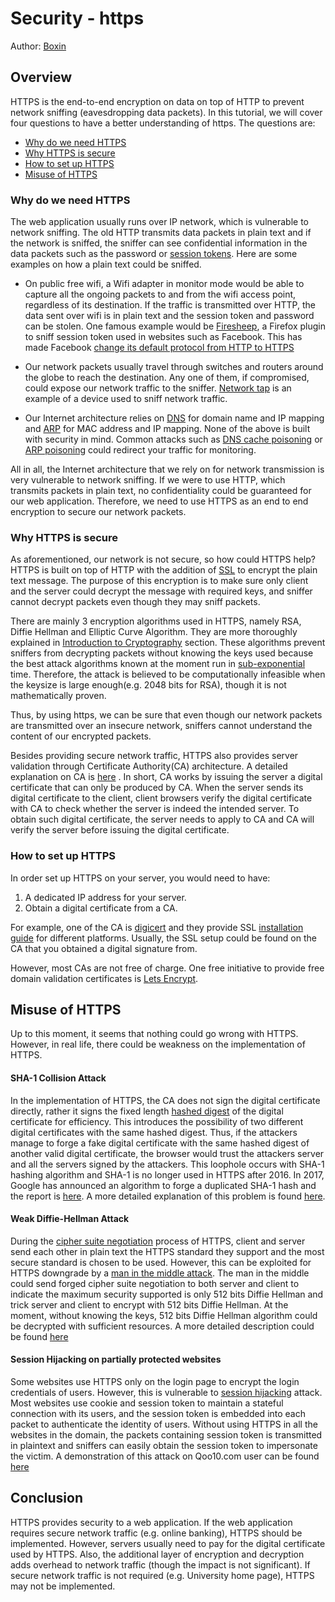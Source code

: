 # Security - https

Author: [Boxin](https://github.com/boxin-yang)

## Overview

HTTPS is the end-to-end encryption on data on top of HTTP to prevent network sniffing (eavesdropping data packets). In this tutorial, we will cover four questions to have a better understanding of https. The questions are:

- [Why do we need HTTPS](#why-do-we-need-https)
- [Why HTTPS is secure](#why-https-is-secure)
- [How to set up HTTPS](#how-to-set-up-https)
- [Misuse of HTTPS](#misuse-of-https)

### Why do we need HTTPS

The web application usually runs over IP network, which is vulnerable to network sniffing. The old HTTP transmits data packets in plain text and if the network is sniffed, the sniffer can see confidential information in the data packets such as the password or [session tokens](http://searchsoftwarequality.techtarget.com/definition/session-ID). Here are some examples on how a plain text could be sniffed.

- On public free wifi, a Wifi adapter in monitor mode would be able to capture all the ongoing packets to and from the wifi access point, regardless of its destination. If the traffic is transmitted over HTTP, the data sent over wifi is in plain text and the session token and password can be stolen. One famous example would be [Firesheep](https://github.com/codebutler/firesheep), a Firefox plugin to sniff session token used in websites such as Facebook. This has made Facebook [change its default protocol from HTTP to HTTPS](https://www.facebook.com/notes/facebook-engineering/secure-browsing-by-default/10151590414803920/)

- Our network packets usually travel through switches and routers around the globe to reach the destination. Any one of them, if compromised, could expose our network traffic to the sniffer. [Network tap](http://searchnetworking.techtarget.com/definition/Network-tap) is an example of a device used to sniff network traffic.

- Our Internet architecture relies on [DNS](https://en.wikipedia.org/wiki/Domain_Name_System) for domain name and IP mapping and [ARP](https://en.wikipedia.org/wiki/Address_Resolution_Protocol) for MAC address and IP mapping. None of the above is built with security in mind. Common attacks such as [DNS cache poisoning](https://en.wikipedia.org/wiki/DNS_spoofing) or [ARP poisoning](https://en.wikipedia.org/wiki/ARP_spoofing)
could redirect your traffic for monitoring.

All in all, the Internet architecture that we rely on for network transmission is very vulnerable to network sniffing. If we were to use HTTP, which transmits packets in plain text, no confidentiality could be guaranteed for our web application. Therefore, we need to use HTTPS as an end to end encryption to secure our network packets.

### Why HTTPS is secure

As aforementioned, our network is not secure, so how could HTTPS help? HTTPS is built on top of HTTP with the addition of [SSL](https://www.digicert.com/ssl.htm) to encrypt the plain text message. The purpose of this encryption is to make sure only client and the server could decrypt the message with required keys, and sniffer cannot decrypt packets even though they may sniff packets. 

There are mainly 3 encryption algorithms used in HTTPS, namely RSA, Diffie Hellman and Elliptic Curve Algorithm. They are more thoroughly explained in [Introduction to Cryptography](../security/cryptography.md) section. These algorithms prevent sniffers from decrypting packets without knowing the keys used because the best attack algorithms known at the moment run in [sub-exponential](https://en.wikipedia.org/wiki/Time_complexity#Sub-exponential_time) time. Therefore, the attack is believed to be computationally infeasible when the keysize is large enough(e.g. 2048 bits for RSA), though it is not mathematically proven.

Thus, by using https, we can be sure that even though our network packets are transmitted over an insecure network, sniffers cannot understand the content of our encrypted packets. 

Besides providing secure network traffic, HTTPS also provides server validation through Certificate Authority(CA) architecture. A detailed explanation on CA is [here](https://www.globalsign.com/en-sg/ssl-information-center/what-are-certification-authorities-trust-hierarchies/) . In short, CA works by issuing the server a digital certificate that can only be produced by CA. When the server sends its digital certificate to the client, client browsers verify the digital certificate with CA to check whether the server is indeed the intended server. To obtain such digital certificate, the server needs to apply to CA and CA will verify the server before issuing the digital certificate.

### How to set up HTTPS
In order set up HTTPS on your server, you would need to have:

1. A dedicated IP address for your server.
2. Obtain a digital certificate from a CA.

For example, one of the CA is [digicert](https://www.digicert.com) and they provide SSL [installation guide](https://www.digicert.com/ssl-certificate-installation.htm) for different platforms. Usually, the SSL setup could be found on the CA that you obtained a digital signature from.

However, most CAs are not free of charge. One free initiative to provide free domain validation certificates is [Lets Encrypt](https://letsencrypt.org/).

## Misuse of HTTPS

Up to this moment, it seems that nothing could go wrong with HTTPS. However, in real life, there could be weakness on the implementation of HTTPS.

#### SHA-1 Collision Attack
In the implementation of HTTPS, the CA does not sign the digital certificate directly, rather it signs the fixed length [hashed digest](https://en.wikipedia.org/wiki/Cryptographic_hash_function) of the digital certificate for efficiency. This introduces the possibility of two different digital certificates with the same hashed digest. Thus, if the attackers manage to forge a fake digital certificate with the same hashed digest of another valid digital certificate, the browser would trust the attackers server and all the servers signed by the attackers. This loophole occurs with SHA-1 hashing algorithm and SHA-1 is no longer used in HTTPS after 2016. In 2017, Google has announced an algorithm to forge a duplicated SHA-1 hash and the report is [here](https://security.googleblog.com/2017/02/announcing-first-sha1-collision.html?m=1). A more detailed explanation of this problem is found [here](https://www.sott.net/article/275524-Why-HTTPS-and-SSL-are-not-as-secure-as-you-think).

#### Weak Diffie-Hellman Attack
During the [cipher suite negotiation](https://en.wikipedia.org/wiki/Cipher_suite) process of HTTPS, client and server send each other in plain text the HTTPS standard they support and the most secure standard is chosen to be used. However, this can be exploited for HTTPS downgrade by a [man in the middle attack](https://en.wikipedia.org/wiki/Man-in-the-middle_attack). The man in the middle could send forged cipher suite negotiation to both server and client to indicate the maximum security supported is only 512 bits Diffie Hellman and trick server and client to encrypt with 512 bits Diffie Hellman. At the moment, without knowing the keys, 512 bits Diffie Hellman algorithm could be decrypted with sufficient resources. A more detailed description could be found [here](https://weakdh.org/)

#### Session Hijacking on partially protected websites
Some websites use HTTPS only on the login page to encrypt the login credentials of users. However, this is vulnerable to [session hijacking](https://en.wikipedia.org/wiki/Session_hijacking) attack. Most websites use cookie and session token to maintain a stateful connection with its users, and the session token is embedded into each packet to authenticate the identity of users. Without using HTTPS in all the websites in the domain, the packets containing session token is transmitted in plaintext and sniffers can easily obtain the session token to impersonate the victim. A demonstration of this attack on Qoo10.com user can be found [here](https://www.youtube.com/watch?v=BjTwNzoMUuk
)

## Conclusion
HTTPS provides security to a web application.  If the web application requires secure network traffic (e.g. online banking), HTTPS should be implemented. However, servers usually need to pay for the digital certificate used by HTTPS. Also, the additional layer of encryption and decryption adds overhead to network traffic (though the impact is not significant). If secure network traffic is not required (e.g. University home page), HTTPS may not be implemented.
